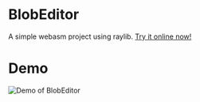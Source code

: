 # BlobEditor
A simple webasm project using raylib. [Try it online now!](https://www.andreafontana.it/BlobEditor/)

# Demo
![Demo of BlobEditor](https://github.com/trikko/BlobEditor/raw/main/output.gif)
